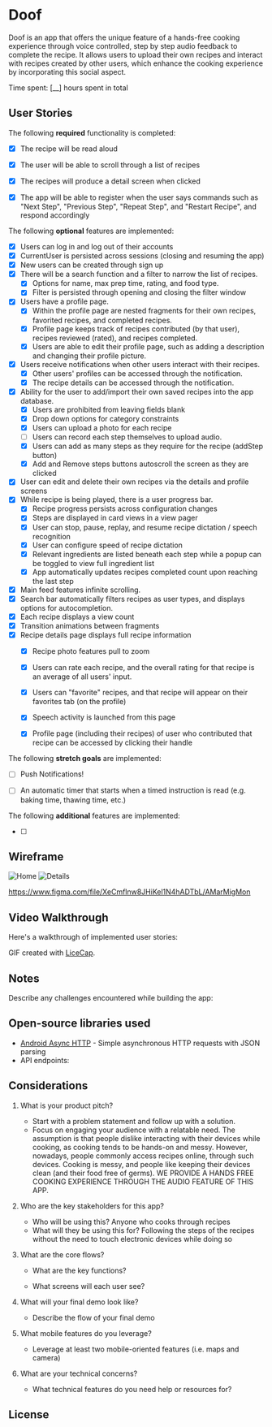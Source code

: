 # Doof

Doof is an app that offers the unique feature of a hands-free cooking experience through voice controlled, step by step audio feedback to complete the recipe. It allows users to upload their own recipes and interact with recipes created by other users, which enhance the cooking experience by incorporating this social aspect.

Time spent: [__] hours spent in total

## User Stories

The following **required** functionality is completed:

* [x] The recipe will be read aloud
* [x] The user will be able to scroll through a list of recipes
* [x] The recipes will produce a detail screen when clicked
* [x] The app will be able to register when the user says commands such as "Next Step", "Previous Step", "Repeat Step", and "Restart Recipe", and respond accordingly


The following **optional** features are implemented:

* [x] Users can log in and log out of their accounts
* [x] CurrentUser is persisted across sessions (closing and resuming the app)
* [x] New users can be created through sign up
* [x] There will be a search function and a filter to narrow the list of recipes.
  * [x] Options for name, max prep time, rating, and food type.
  * [x] Filter is persisted through opening and closing the filter window
* [x] Users have a profile page.
  * [x] Within the profile page are nested fragments for their own recipes, favorited recipes, and completed recipes.
  * [x] Profile page keeps track of recipes contributed (by that user), recipes reviewed (rated), and recipes completed.
  * [x] Users are able to edit their profile page, such as adding a description and changing their profile picture.
* [x] Users receive notifications when other users interact with their recipes.
  * [x] Other users' profiles can be accessed through the notification.
  * [x] The recipe details can be accessed through the notification.
* [x] Ability for the user to add/import their own saved recipes into the app database.
  * [x] Users are prohibited from leaving fields blank
  * [x] Drop down options for category constraints
  * [x] Users can upload a photo for each recipe
  * [ ] Users can record each step themselves to upload audio.
  * [x] Users can add as many steps as they require for the recipe (addStep button)
  * [x] Add and Remove steps buttons autoscroll the screen as they are clicked
* [x] User can edit and delete their own recipes via the details and profile screens
* [x] While recipe is being played, there is a user progress bar.
  * [x] Recipe progress persists across configuration changes
  * [x] Steps are displayed in card views in a view pager
  * [x] User can stop, pause, replay, and resume recipe dictation / speech recognition
  * [x] User can configure speed of recipe dictation
  * [x] Relevant ingredients are listed beneath each step while a popup can be toggled to view full ingredient list
  * [x] App automatically updates recipes completed count upon reaching the last step
* [x] Main feed features infinite scrolling.
* [x] Search bar automatically filters recipes as user types, and displays options for autocompletion.
* [x] Each recipe displays a view count
* [x] Transition animations between fragments
* [x] Recipe details page displays full recipe information
  * [x] Recipe photo features pull to zoom
  * [x] Users can rate each recipe, and the overall rating for that recipe is an average of all users' input.
  * [x] Users can "favorite" recipes, and that recipe will appear on their favorites tab (on the profile)
  * [x] Speech activity is launched from this page
  * [x] Profile page (including their recipes) of user who contributed that recipe can be accessed by clicking their handle
  

The following **stretch goals** are implemented:

* [ ] Push Notifications!
* [ ] An automatic timer that starts when a timed instruction is read (e.g. baking time, thawing time, etc.)


The following **additional** features are implemented:

* [ ] 


## Wireframe
![Home](Home.png) ![Details](Details.png)

https://www.figma.com/file/XeCmflnw8JHiKel1N4hADTbL/AMarMigMon


## Video Walkthrough

Here's a walkthrough of implemented user stories:



GIF created with [LiceCap](http://www.cockos.com/licecap/).

## Notes

Describe any challenges encountered while building the app:


## Open-source libraries used

- [Android Async HTTP](https://github.com/loopj/android-async-http) - Simple asynchronous HTTP requests with JSON parsing
- API endpoints: 


## Considerations
1. What is your product pitch?
   - Start with a problem statement and follow up with a solution.
   - Focus on engaging your audience with a relatable need.
   The assumption is that people dislike interacting with their devices while cooking, as cooking tends to be hands-on and messy. However, nowadays, people commonly access recipes online, through such devices.
   Cooking is messy, and people like keeping their devices clean (and their food free of germs).
   WE PROVIDE A HANDS FREE COOKING EXPERIENCE THROUGH THE AUDIO FEATURE OF THIS APP.
   
2. Who are the key stakeholders for this app?
   - Who will be using this?
     Anyone who cooks through recipes
   - What will they be using this for?
     Following the steps of the recipes without the need to touch electronic devices while doing so
   
3. What are the core flows?
   - What are the key functions?
     
   - What screens will each user see?
   
4. What will your final demo look like?
   - Describe the flow of your final demo
   
5. What mobile features do you leverage?
   - Leverage at least two mobile-oriented features (i.e. maps and camera)
   
6. What are your technical concerns?
   - What technical features do you need help or resources for?

## License


